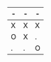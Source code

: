 | -   | -   | -   |
| --- | --- | --- |
| X   | X   | X   |
| O   | X   | .   |
| .   | .   | O   |
